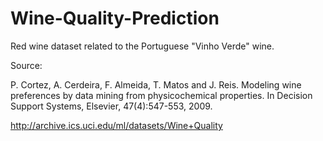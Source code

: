 # Wine-Quality-Prediction

Red wine dataset related to the Portuguese "Vinho Verde" wine.

Source:

P. Cortez, A. Cerdeira, F. Almeida, T. Matos and J. Reis. 
Modeling wine preferences by data mining from physicochemical properties. In Decision Support Systems, Elsevier, 47(4):547-553, 2009.

http://archive.ics.uci.edu/ml/datasets/Wine+Quality
